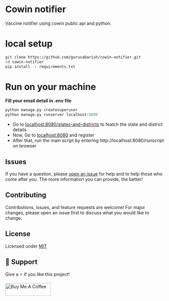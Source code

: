 # Cowin notifier
Vaccine notifier using cowin public api and python.

# local setup

```sh
git clone https://github.com/gurusabarish/cowin-notifier.git
cd cowin-notifier
pip install -r requirements.txt
```

# Run on your machine
**Fill your email detail in .env file**

```python
python manage.py createsuperuser
python manage.py runserver localhost:8080
```
- Go to  [localhost:8080/states-and-districts](http://localhost:8080/states-and-districts) to featch the state and district details
- Now, Go to [localhost:8080](http://localhost:8080) and register
- After that, run the main script by entering http://localhost:8080/runscript on browser


## Issues

If you have a question, please [open an issue](https://github.com/gurusabarish/cowin-notifier/issues) for help and to help those who come after you. The more information you can provide, the better!

## Contributing

Contributions, issues, and feature requests are welcome! For major changes, please open an issue first to discuss what you would like to change.

## License

Licensed under [MIT](LICENSE)

## 🤝 Support

Give a ⭐️ if you like this project!

<a href="https://www.buymeacoffee.com/gurusabarish" target="_blank" rel="noopener"><img src="https://cdn.buymeacoffee.com/buttons/v2/default-yellow.png" height="40" width="145" alt="Buy Me A Coffee"></a>
